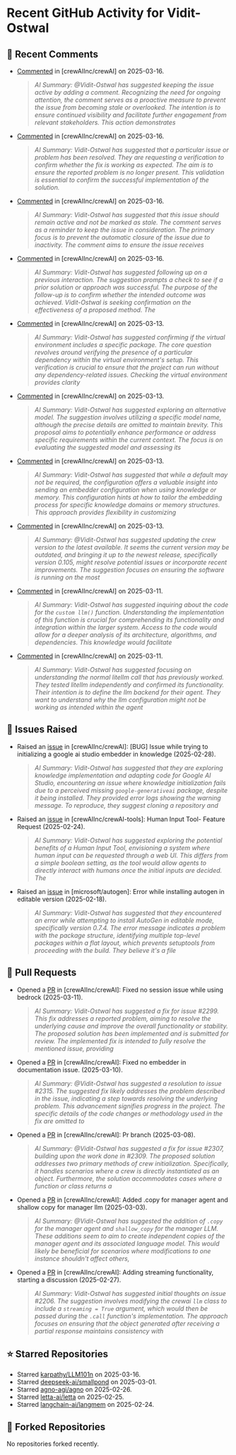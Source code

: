 # Recent GitHub Activity for Vidit-Ostwal

## 💬 Recent Comments
- [Commented](https://github.com/crewAIInc/crewAI/issues/2097#issuecomment-2727367307) in [crewAIInc/crewAI] on 2025-03-16.
  > *AI Summary: @Vidit-Ostwal has suggested keeping the issue active by adding a comment. Recognizing the need for ongoing attention, the comment serves as a proactive measure to prevent the issue from becoming stale or overlooked. The intention is to ensure continued visibility and facilitate further engagement from relevant stakeholders. This action demonstrates*
- [Commented](https://github.com/crewAIInc/crewAI/issues/2023#issuecomment-2727366277) in [crewAIInc/crewAI] on 2025-03-16.
  > *AI Summary: Vidit-Ostwal has suggested that a particular issue or problem has been resolved. They are requesting a verification to confirm whether the fix is working as expected. The aim is to ensure the reported problem is no longer present. This validation is essential to confirm the successful implementation of the solution.*
- [Commented](https://github.com/crewAIInc/crewAI/issues/2025#issuecomment-2727365981) in [crewAIInc/crewAI] on 2025-03-16.
  > *AI Summary: Vidit-Ostwal has suggested that this issue should remain active and not be marked as stale. The comment serves as a reminder to keep the issue in consideration. The primary focus is to prevent the automatic closure of the issue due to inactivity. The comment aims to ensure the issue receives*
- [Commented](https://github.com/crewAIInc/crewAI/issues/2055#issuecomment-2727365666) in [crewAIInc/crewAI] on 2025-03-16.
  > *AI Summary: Vidit-Ostwal has suggested following up on a previous interaction. The suggestion prompts a check to see if a prior solution or approach was successful. The purpose of the follow-up is to confirm whether the intended outcome was achieved. Vidit-Ostwal is seeking confirmation on the effectiveness of a proposed method. The*
- [Commented](https://github.com/crewAIInc/crewAI/issues/2361#issuecomment-2721608961) in [crewAIInc/crewAI] on 2025-03-13.
  > *AI Summary: Vidit-Ostwal has suggested confirming if the virtual environment includes a specific package. The core question revolves around verifying the presence of a particular dependency within the virtual environment's setup. This verification is crucial to ensure that the project can run without any dependency-related issues. Checking the virtual environment provides clarity*
- [Commented](https://github.com/crewAIInc/crewAI/issues/2358#issuecomment-2720931279) in [crewAIInc/crewAI] on 2025-03-13.
  > *AI Summary: Vidit-Ostwal has suggested exploring an alternative model. The suggestion involves utilizing a specific model name, although the precise details are omitted to maintain brevity. This proposal aims to potentially enhance performance or address specific requirements within the current context. The focus is on evaluating the suggested model and assessing its*
- [Commented](https://github.com/crewAIInc/crewAI/pull/2317#issuecomment-2720071374) in [crewAIInc/crewAI] on 2025-03-13.
  > *AI Summary: Vidit-Ostwal has suggested that while a default may not be required, the configuration offers a valuable insight into sending an embedder configuration when using knowledge or memory. This configuration hints at how to tailor the embedding process for specific knowledge domains or memory structures. This approach provides flexibility in customizing*
- [Commented](https://github.com/crewAIInc/crewAI/issues/2353#issuecomment-2719728243) in [crewAIInc/crewAI] on 2025-03-13.
  > *AI Summary: @Vidit-Ostwal has suggested updating the crew version to the latest available. It seems the current version may be outdated, and bringing it up to the newest release, specifically version 0.105, might resolve potential issues or incorporate recent improvements. The suggestion focuses on ensuring the software is running on the most*
- [Commented](https://github.com/crewAIInc/crewAI/issues/2333#issuecomment-2713871910) in [crewAIInc/crewAI] on 2025-03-11.
  > *AI Summary: Vidit-Ostwal has suggested inquiring about the code for the `custom llm()` function. Understanding the implementation of this function is crucial for comprehending its functionality and integration within the larger system. Access to the code would allow for a deeper analysis of its architecture, algorithms, and dependencies. This knowledge would facilitate*
- [Commented](https://github.com/crewAIInc/crewAI/issues/2323#issuecomment-2712558515) in [crewAIInc/crewAI] on 2025-03-11.
  > *AI Summary: Vidit-Ostwal has suggested focusing on understanding the normal litellm call that has previously worked. They tested litellm independently and confirmed its functionality. Their intention is to define the llm backend for their agent. They want to understand why the llm configuration might not be working as intended within the agent*

## 🐛 Issues Raised
- Raised an [issue](https://github.com/crewAIInc/crewAI/issues/2255) in [crewAIInc/crewAI]: [BUG] Issue while trying to initializing a google ai studio embedder in knowledge (2025-02-28).
  > *AI Summary: Vidit-Ostwal has suggested that they are exploring knowledge implementation and adapting code for Google AI Studio, encountering an issue where knowledge initialization fails due to a perceived missing `google-generativeai` package, despite it being installed. They provided error logs showing the warning message. To reproduce, they suggest cloning a repository and*
- Raised an [issue](https://github.com/crewAIInc/crewAI-tools/issues/223) in [crewAIInc/crewAI-tools]: Human Input Tool- Feature Request (2025-02-24).
  > *AI Summary: Vidit-Ostwal has suggested exploring the potential benefits of a Human Input Tool, envisioning a system where human input can be requested through a web UI. This differs from a simple boolean setting, as the tool would allow agents to directly interact with humans once the initial inputs are decided. The*
- Raised an [issue](https://github.com/microsoft/autogen/issues/5591) in [microsoft/autogen]: Error while installing autogen in editable version (2025-02-18).
  > *AI Summary: Vidit-Ostwal has suggested that they encountered an error while attempting to install AutoGen in editable mode, specifically version 0.7.4. The error message indicates a problem with the package structure, identifying multiple top-level packages within a flat layout, which prevents setuptools from proceeding with the build. They believe it's a file*

## 🚀 Pull Requests
- Opened a [PR](https://github.com/crewAIInc/crewAI/pull/2337) in [crewAIInc/crewAI]: Fixed no session issue while using bedrock (2025-03-11).
  > *AI Summary: Vidit-Ostwal has suggested a fix for issue #2299. This fix addresses a reported problem, aiming to resolve the underlying cause and improve the overall functionality or stability. The proposed solution has been implemented and is submitted for review. The implemented fix is intended to fully resolve the mentioned issue, providing*
- Opened a [PR](https://github.com/crewAIInc/crewAI/pull/2317) in [crewAIInc/crewAI]: Fixed no embedder in documentation issue. (2025-03-10).
  > *AI Summary: @Vidit-Ostwal has suggested a resolution to issue #2315. The suggested fix likely addresses the problem described in the issue, indicating a step towards resolving the underlying problem. This advancement signifies progress in the project. The specific details of the code changes or methodology used in the fix are omitted to*
- Opened a [PR](https://github.com/crewAIInc/crewAI/pull/2312) in [crewAIInc/crewAI]: Pr branch (2025-03-08).
  > *AI Summary: @Vidit-Ostwal has suggested a fix for issue #2307, building upon the work done in #2309. The proposed solution addresses two primary methods of crew initialization. Specifically, it handles scenarios where a crew is directly instantiated as an object. Furthermore, the solution accommodates cases where a function or class returns a*
- Opened a [PR](https://github.com/crewAIInc/crewAI/pull/2265) in [crewAIInc/crewAI]: Added .copy for manager agent and shallow copy for manager llm (2025-03-03).
  > *AI Summary: @Vidit-Ostwal has suggested the addition of `.copy` for the manager agent and `shallow_copy` for the manager LLM. These additions seem to aim to create independent copies of the manager agent and its associated language model. This would likely be beneficial for scenarios where modifications to one instance shouldn't affect others,*
- Opened a [PR](https://github.com/crewAIInc/crewAI/pull/2247) in [crewAIInc/crewAI]: Adding streaming functionality, starting a discussion (2025-02-27).
  > *AI Summary: Vidit-Ostwal has suggested initial thoughts on issue #2206. The suggestion involves modifying the crewai `llm` class to include a `streaming = True` argument, which would then be passed during the `.call` function's implementation. The approach focuses on ensuring that the object generated after receiving a partial response maintains consistency with*

## ⭐ Starred Repositories
- Starred [karpathy/LLM101n](https://github.com/karpathy/LLM101n) on 2025-03-16.
- Starred [deepseek-ai/smallpond](https://github.com/deepseek-ai/smallpond) on 2025-03-01.
- Starred [agno-agi/agno](https://github.com/agno-agi/agno) on 2025-02-26.
- Starred [letta-ai/letta](https://github.com/letta-ai/letta) on 2025-02-25.
- Starred [langchain-ai/langmem](https://github.com/langchain-ai/langmem) on 2025-02-24.

## 🍴 Forked Repositories
No repositories forked recently.
